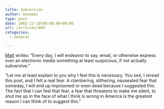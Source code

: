 ```yaml
---
title: Subversion
author: Unxmaal
type: post
date: 2002-12-10T00:00:00+00:00
url: /archives/809
categories:
  - General

---
```

[Matt][1] writes: &#8220;Every day, I will endeavor to say, email, or otherwise express over an electronic media something at least suspicious, if not actually subversive.&#8221; 

&#8220;Let me at least explain to you why I feel this is necessary. You see, I reread this post, and I felt a real fear. A clambering, slithering, nauseated fear that someday, I will end up imprisoned or even dead because I suggested this. The fact that I can feel that fear, a fear that threatens to make me silent, to shut me up in the face of what I think is wrong in America is the greatest reason I can think of to suggest this.&#8221;

 [1]: http://unxmaal.com/cgi-bin/clickcount.cgi?action=jump&URL=http://ezrael.org/